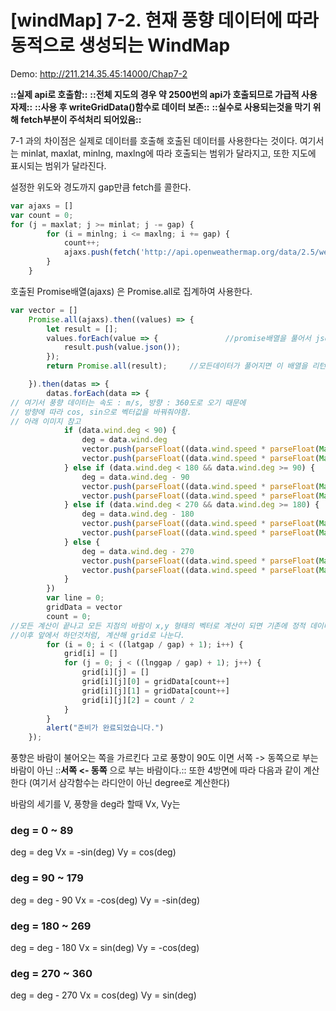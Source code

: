 # [windMap] 7-2. 현재 풍향 데이터에 따라 동적으로 생성되는 WindMap

Demo: http://211.214.35.45:14000/Chap7-2

**::실제 api로 호출함::**
**::전체 지도의 경우 약 2500번의 api가 호출되므로 가급적 사용 자제::**
**::사용 후 writeGridData()함수로 데이터 보존::**
**::실수로 사용되는것을 막기 위해 fetch부분이 주석처리 되어있음::**

7-1 과의 차이점은 실제로 데이터를 호출해 호출된 데이터를 사용한다는 것이다.
여기서는 minlat, maxlat, minlng, maxlng에 따라 호출되는 범위가 달라지고, 또한 지도에 표시되는 범위가 달라진다.


설정한 위도와 경도까지 gap만큼 fetch를 콜한다.
```javascript
var ajaxs = []
var count = 0;
for (j = maxlat; j >= minlat; j -= gap) {
        for (i = minlng; i <= maxlng; i += gap) {
            count++;
            ajaxs.push(fetch('http://api.openweathermap.org/data/2.5/weather?lat=' + j + '&lon=' + i + '&appid=bae6700b1efedde528414da0f209d309'))
        }
    }
```


호출된 Promise배열(ajaxs) 은 Promise.all로 집계하여 사용한다.
```javascript
var vector = []
    Promise.all(ajaxs).then((values) => {
        let result = [];
        values.forEach(value => {				//promise배열을 풀어서 json 형태로 다시 저장한다
            result.push(value.json());
        });
        return Promise.all(result);		//모든데이터가 풀어지면 이 배열을 리턴한다.

    }).then(datas => {
        datas.forEach(data => {			
// 여기서 풍향 데이터는 속도 : m/s, 방향 : 360도로 오기 때문에
// 방향에 따라 cos, sin으로 벡터값을 바꿔줘야함.
// 아래 이미지 참고
            if (data.wind.deg < 90) {
                deg = data.wind.deg
                vector.push(parseFloat((data.wind.speed * parseFloat(Math.sin(deg * Math.PI / 180)) * -1).toFixed(3)))
                vector.push(parseFloat((data.wind.speed * parseFloat(Math.cos(deg * Math.PI / 180))).toFixed(3)))
            } else if (data.wind.deg < 180 && data.wind.deg >= 90) {
                deg = data.wind.deg - 90
                vector.push(parseFloat((data.wind.speed * parseFloat(Math.cos(deg * Math.PI / 180)) * -1).toFixed(3)))
                vector.push(parseFloat((data.wind.speed * parseFloat(Math.sin(deg * Math.PI / 180)) * -1).toFixed(3)))
            } else if (data.wind.deg < 270 && data.wind.deg >= 180) {
                deg = data.wind.deg - 180
                vector.push(parseFloat((data.wind.speed * parseFloat(Math.sin(deg * Math.PI / 180))).toFixed(3)))
                vector.push(parseFloat((data.wind.speed * parseFloat(Math.cos(deg * Math.PI / 180)) * -1).toFixed(3)))
            } else {
                deg = data.wind.deg - 270
                vector.push(parseFloat((data.wind.speed * parseFloat(Math.cos(deg * Math.PI / 180))).toFixed(3)))
                vector.push(parseFloat((data.wind.speed * parseFloat(Math.sin(deg * Math.PI / 180))).toFixed(3)))
            }
        })
        var line = 0;
        gridData = vector
        count = 0;
//모든 계산이 끝나고 모든 지점의 바람이 x,y 형태의 벡터로 계산이 되면 기존에 정적 데이터였던 gridData에 덮어쓴다.
//이후 앞에서 하던것처럼, 계산해 grid로 나눈다.
        for (i = 0; i < ((latgap / gap) + 1); i++) {
            grid[i] = []
            for (j = 0; j < ((lnggap / gap) + 1); j++) {
                grid[i][j] = []
                grid[i][j][0] = gridData[count++]
                grid[i][j][1] = gridData[count++]
                grid[i][j][2] = count / 2
            }
        }
        alert("준비가 완료되었습니다.")
    });
```


풍향은 바람이 불어오는 쪽을 가르킨다
고로 풍향이 90도 이면 
서쪽 -> 동쪽으로 부는 바람이 아닌
::**서쪽 <- 동쪽** 으로 부는 바람이다.::
또한 4방면에 따라 다음과 같이 계산한다
(여기서 삼각함수는 라디안이 아닌 degree로 계산한다)

바람의 세기를 V, 풍향을 deg라 할때 Vx, Vy는 
### deg = 0 ~ 89
deg = deg
Vx = -sin(deg)
Vy = cos(deg)

### deg = 90 ~ 179
deg = deg - 90
Vx = -cos(deg)
Vy = -sin(deg)

### deg = 180 ~ 269
deg = deg - 180
Vx = sin(deg)
Vy = -cos(deg)

### deg = 270 ~ 360
deg = deg - 270
Vx = cos(deg)
Vy = sin(deg)


